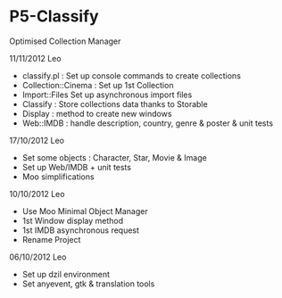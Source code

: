 P5-Classify
=============

Optimised Collection Manager

11/11/2012 Leo
* classify.pl : Set up console commands to create collections
* Collection::Cinema : Set up 1st Collection
* Import::Files Set up asynchronous import files
* Classify : Store collections data thanks to Storable
* Display : method to create new windows
* Web::IMDB : handle description, country, genre & poster & unit tests

17/10/2012 Leo
* Set some objects : Character, Star, Movie & Image
* Set up Web/IMDB + unit tests
* Moo simplifications

10/10/2012 Leo
* Use Moo Minimal Object Manager
* 1st Window display method
* 1st IMDB asynchronous request
* Rename Project

06/10/2012 Leo
* Set up dzil environment
* Set anyevent, gtk & translation tools
